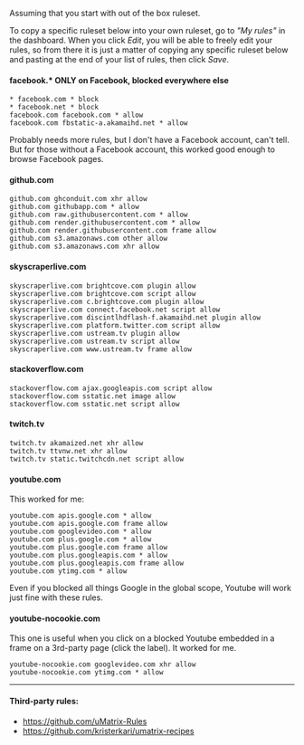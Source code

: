 Assuming that you start with out of the box ruleset.

To copy a specific ruleset below into your own ruleset, go to _"My rules"_ in the dashboard. When you click _Edit_, you will be able to freely edit your rules, so from there it is just a matter of copying any specific ruleset below and pasting at the end of your list of rules, then click _Save_.

#### facebook.* ONLY on Facebook, blocked everywhere else

    * facebook.com * block
    * facebook.net * block
    facebook.com facebook.com * allow
    facebook.com fbstatic-a.akamaihd.net * allow

Probably needs more rules, but I don't have a Facebook account, can't tell. But for those without a Facebook account, this worked good enough to browse Facebook pages.

#### github.com

    github.com ghconduit.com xhr allow
    github.com githubapp.com * allow
    github.com raw.githubusercontent.com * allow
    github.com render.githubusercontent.com * allow
    github.com render.githubusercontent.com frame allow
    github.com s3.amazonaws.com other allow
    github.com s3.amazonaws.com xhr allow

#### skyscraperlive.com

    skyscraperlive.com brightcove.com plugin allow
    skyscraperlive.com brightcove.com script allow
    skyscraperlive.com c.brightcove.com plugin allow
    skyscraperlive.com connect.facebook.net script allow
    skyscraperlive.com discintlhdflash-f.akamaihd.net plugin allow
    skyscraperlive.com platform.twitter.com script allow
    skyscraperlive.com ustream.tv plugin allow
    skyscraperlive.com ustream.tv script allow
    skyscraperlive.com www.ustream.tv frame allow

#### stackoverflow.com
    stackoverflow.com ajax.googleapis.com script allow
    stackoverflow.com sstatic.net image allow
    stackoverflow.com sstatic.net script allow

#### twitch.tv

    twitch.tv akamaized.net xhr allow
    twitch.tv ttvnw.net xhr allow
    twitch.tv static.twitchcdn.net script allow

#### youtube.com

This worked for me:

    youtube.com apis.google.com * allow
    youtube.com apis.google.com frame allow
    youtube.com googlevideo.com * allow
    youtube.com plus.google.com * allow
    youtube.com plus.google.com frame allow
    youtube.com plus.googleapis.com * allow
    youtube.com plus.googleapis.com frame allow
    youtube.com ytimg.com * allow

Even if you blocked all things Google in the global scope, Youtube will work just fine with these rules.

#### youtube-nocookie.com

This one is useful when you click on a blocked Youtube embedded in a frame on a 3rd-party page (click the label). It worked for me.

    youtube-nocookie.com googlevideo.com xhr allow
    youtube-nocookie.com ytimg.com * allow

---

#### Third-party rules:
- https://github.com/uMatrix-Rules
- https://github.com/kristerkari/umatrix-recipes